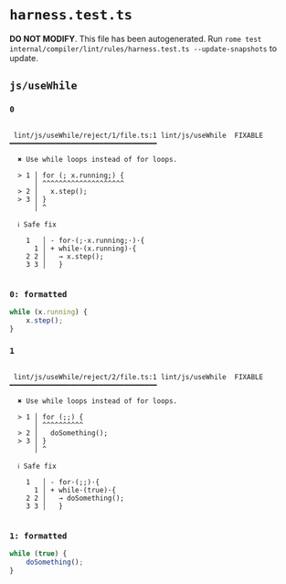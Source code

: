 # `harness.test.ts`

**DO NOT MODIFY**. This file has been autogenerated. Run `rome test internal/compiler/lint/rules/harness.test.ts --update-snapshots` to update.

## `js/useWhile`

### `0`

```

 lint/js/useWhile/reject/1/file.ts:1 lint/js/useWhile  FIXABLE  ━━━━━━━━━━━━━━━━━━━━━━━━━━━━━━━━━━━━

  ✖ Use while loops instead of for loops.

  > 1 │ for (; x.running;) {
      │ ^^^^^^^^^^^^^^^^^^^^
  > 2 │   x.step();
  > 3 │ }
      │ ^

  ℹ Safe fix

    1   │ - for·(;·x.running;·)·{
      1 │ + while·(x.running)·{
    2 2 │   → x.step();
    3 3 │   }


```

### `0: formatted`

```ts
while (x.running) {
	x.step();
}

```

### `1`

```

 lint/js/useWhile/reject/2/file.ts:1 lint/js/useWhile  FIXABLE  ━━━━━━━━━━━━━━━━━━━━━━━━━━━━━━━━━━━━

  ✖ Use while loops instead of for loops.

  > 1 │ for (;;) {
      │ ^^^^^^^^^^
  > 2 │   doSomething();
  > 3 │ }
      │ ^

  ℹ Safe fix

    1   │ - for·(;;)·{
      1 │ + while·(true)·{
    2 2 │   → doSomething();
    3 3 │   }


```

### `1: formatted`

```ts
while (true) {
	doSomething();
}

```
